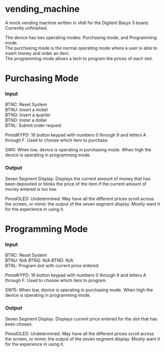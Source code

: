 # vending_machine

A mock vending machine written in vhdl for the Digilent Basys 3 board. Currently unfinished.  
  
The device has two operating modes: Purchasing mode, and Programming mode.  
The purchasing mode is the normal operating mode where a user is able to insert money and order an item.  
The programming mode allows a tech to program the prices of each slot.  
  
# Purchasing Mode
### Input

BTNC: Reset System  
BTNU: Insert a nickel  
BTNQ: Insert a quarter  
BTND: Inster a dollar  
BTNL: Submit order request  
  
PmodKYPD: 16 button keypad with numbers 0 through 9 and letters A through F. Used to choose which item to purchase.  
  
SW0: When low, device is operating in purchasing mode. When high the device is operating in programming mode.  
  
### Output

Seven Segment Display: Displays the current amount of money that has been deposited or blinks the price of the item if the current amount of money entered is too low.  

PmodOLED: Undetermined. May have all the different prices scroll across the screen, or mimic the output of the seven segment display. Mostly want it for the experience in using it.

# Programming Mode
### Input

BTNC: Reset System  
BTNU: N/A
BTNQ: N/A 
BTND: N/A  
BTNL: Program slot with current price entered.  
  
PmodKYPD: 16 button keypad with numbers 0 through 9 and letters A through F. Used to choose which item to program.
  
SW15: When low, device is operating in purchasing mode. When high the device is operating in programming mode.  
  
### Output

Seven Segment Display: Displays current price entered for the slot that has been chosen.

PmodOLED: Undetermined. May have all the different prices scroll across the screen, or mimic the output of the seven segment display. Mostly want it for the experience in using it.
